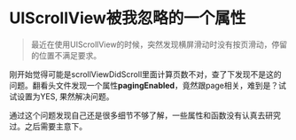 # UIScrollView被我忽略的一个属性

> 最近在使用UIScrollView的时候，突然发现横屏滑动时没有按页滑动，停留的位置不满足要求。

刚开始觉得可能是scrollViewDidScroll里面计算页数不对，查了下发现不是这的问题。翻看头文件发现一个属性**pagingEnabled**，竟然跟page相关，难到是？试试设置为YES, 果然解决问题。

通过这个问题发现自己还是很多细节不够了解，一些属性和函数没有认真去研究过。之后需要主意下。

